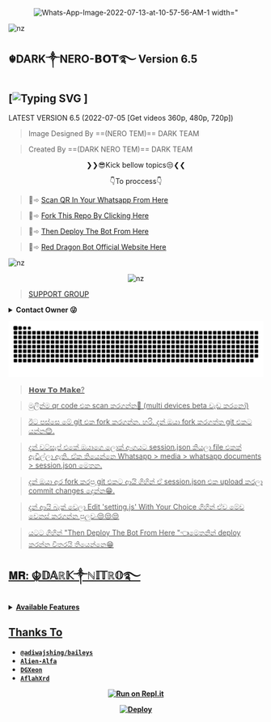 <p align="center">
<img src="https://i.ibb.co/dMVcw0C/Whats-App-Image-2022-07-13-at-10-57-56-AM-1.jpg" alt="Whats-App-Image-2022-07-13-at-10-57-56-AM-1 width="350"/>" 
</p>

<img src="https://camo.githubusercontent.com/71b837571c48af3aa60a73dbc9d5936aa359d78efbfa8a6743cbbbc16b80ef4d/68747470733a2f2f63646e2e646973636f72646170702e636f6d2f6174746163686d656e74732f3830353930323039333930363630383138362f3830353931333937323533353539303932322f74656e6f722e676966" alt="nz" width="600"/>

</p>

## ☬DARK༒NERO-𝗕𝗢𝗧࿐   Version 6.5
  
## [![Typing SVG](https://readme-typing-svg.herokuapp.com?font=Rockstar-ExtraBold&color=F33A6A&lines=𝐖𝐞𝐥𝐜𝐨𝐦𝐞+𝐓𝐨+☬DARK༒NERO࿐+࿐;💕ඉතිං+කොහොමද🙃;😁මොකද+කරන්නෙ🌹) ]

LATEST VERSION 6.5 (2022-07-05 [Get videos 360p, 480p, 720p])




> Image Designed By  ==(NERO TEM)== DARK TEAM

> Created By ==(DARK NERO TEM)== DARK TEAM




<p align="center">
❯❯😎Kick bellow topics😒❮❮
</p>
<p align="center">
👇To proccess👇
</p>

> 🙂➾ [Scan QR In Your Whatsapp From Here](https://replit.com/@Kaveesha2006/DARK-NERO?v=1)
 
> 🙂➾ [Fork This Repo By Clicking Here](https://github.com/prabhasha2006/Red-Dragon/fork)
 
> 🙂➾ [Then Deploy The Bot From Here](https://heroku.com/deploy)

> 🙂➾ [Red Dragon Bot Official Website Here](https://sites.google.com/view/red-dragon-bot/home)


<img src="https://camo.githubusercontent.com/71b837571c48af3aa60a73dbc9d5936aa359d78efbfa8a6743cbbbc16b80ef4d/68747470733a2f2f63646e2e646973636f72646170702e636f6d2f6174746163686d656e74732f3830353930323039333930363630383138362f3830353931333937323533353539303932322f74656e6f722e676966" alt="nz" width="600"/>


<p align="center">
<img src="https://i.ibb.co/6tCrPD6/image-downloader-1654443961039.gif" alt="nz" width="600"/>
</p>

</details>

> [SUPPORT GROUP](https://chat.whatsapp.com/I1v5ZTJeFjZ9x5LzG3qPHU)

<!-- Contact Owner -->
<b><details><summary>Contact Owner 😜</summary></b>

## ```Connect With Me```
<p align="center">
<a href="https://wa.me/380944814219"><img src="https://www.svgrepo.com/show/122874/whatsapp.svg" width="100"/>
</p>

</details>

<p align="center">
<img src="https://github.com/Platane/snk/raw/output/github-contribution-grid-snake.svg" alt="nz" width="700"/>
</p>

> 𝗛𝗼𝘄 𝗧𝗼 𝗠𝗮𝗸𝗲?

> මුලින්ම qr code එක scan කරගන්න🥲 (multi devices beta වැඩ කරනෝ)

> ඊට පස්සෙ මේ git එක fork කරගන්න. හරි. දැන් ඔයා fork කරගත්ත git එකට යන්න😌. 

> දැන් වට්සැප් එකේ ඔයාගෙ ලොක් අංගයට session.json කියලා file එකක් ඇවිල්ලා ඇති. ඒක තියෙන්නෙ Whatsapp > media > whatsapp documents > session.json  මෙතන.

> දැන් ඔයා අර fork කරපු git එකට ආයි ගිහින් ඒ session.json එක upload කරලා commit changes දෙන්න😁.

> දැන් ආයි බැක් වෙලා Edit 'setting.js' With Your Choice ගිහින් ඒව මේව වෙනස් කරගන්න පුලුවං😒😒😒

> යටට ගිහින් "Then Deploy The Bot From Here "👈මෙතනින් deploy කරන්න විතරයි තියෙන්නෙ😁


## 𝐌𝐑: ☬𝔻𝔸ℝ𝕂༒ℕ𝕀𝕋ℝ𝕆࿐




<b><details><summary>Available Features</summary><br>
	
| Features |  Availability |
| :------: |  :----------: |
|   Convert     |       ✅     |
|   Database     |       ✅     |
|   Owner     |       ✅    |
|   Islami     |       ✅     |
|   Downloader     |       ✅     |
|   Webzone     |       ✅[      |
|   Searching     |       ✅      |
|   Textpro     |       ✅      |
|   Ephoto     |       ✅     |
|   Anime Web     |       ✅      |
|   Stalker     |       ✅      |
|   Random Text     |       ✅     |
|   Random Image     |       ✅     |
|   Nekos Life     |       ✅      |
|   More Nsfw     |       ✅      |
|   Creator     |       ✅      |

</details>

## Thanks To
* [`@adiwajshing/baileys`](https://github.com/adiwajshing/baileys)
* [`Alien-Alfa`](https://github.com/Alien-Alfa)
* [`DGXeon`](https://github.com/DGXeon)
* [`AflahXrd`](https://github.com/nexusNw)
	
	
<div align="center">
	
[![Run on Repl.it](https://repl.it/badge/github/quiec/whatsAlfa)](https://replit.com/@KumuthuPrabhash/Red-Dragon-Bot-Qr-Code?v=1)

[![Deploy](https://www.herokucdn.com/deploy/button.svg)](https://heroku.com/deploy)
</div>
